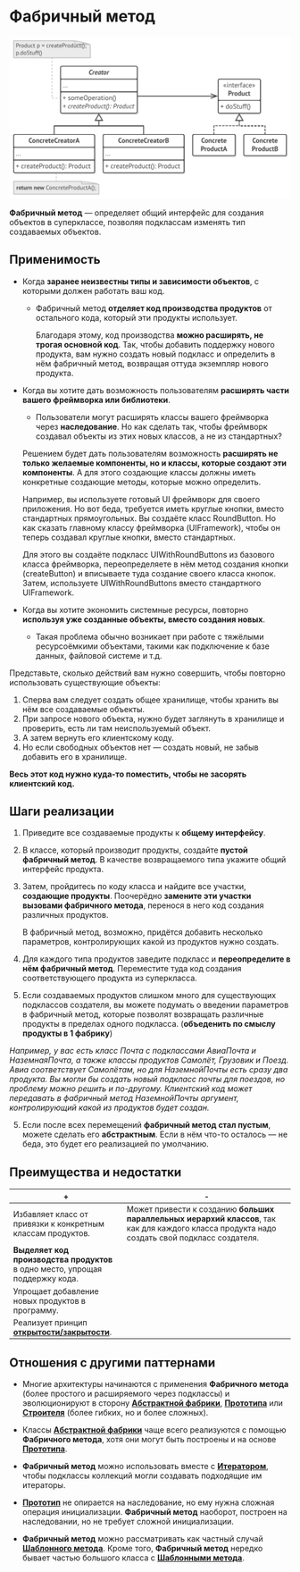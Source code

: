  # Фабричный метод
 
 ![UML](/src/AdditionalDocs/uml/Factory_Method.png)
 
**Фабричный метод** — определяет общий интерфейс для создания объектов в суперклассе, позволяя подклассам изменять тип создаваемых объектов.

 ## Применимость
 - Когда **заранее неизвестны типы и зависимости объектов**, с которыми должен работать ваш код.

   - Фабричный метод **отделяет код производства продуктов** от остального кода, который эти продукты использует.

     Благодаря этому, код производства **можно расширять, не трогая основной код**. Так, чтобы добавить поддержку нового продукта, вам нужно создать новый подкласс и определить в нём фабричный метод, возвращая оттуда экземпляр нового продукта.

 - Когда вы хотите дать возможность пользователям **расширять части вашего фреймворка или библиотеки**.

   - Пользователи могут расширять классы вашего фреймворка через **наследование**. Но как сделать так, чтобы фреймворк создавал объекты из этих новых классов, а не из стандартных?

    Решением будет дать пользователям возможность **расширять не только желаемые компоненты, но и классы, которые создают эти компоненты**. А для этого создающие классы должны иметь конкретные создающие методы, которые можно определить.

    Например, вы используете готовый UI фреймворк для своего приложения. Но вот беда, требуется иметь круглые кнопки, вместо стандартных прямоугольных. Вы создаёте класс RoundButton. Но как сказать главному классу фреймворка (UIFramework), чтобы он теперь создавал круглые кнопки, вместо стандартных.

    Для этого вы создаёте подкласс UIWithRoundButtons из базового класса фреймворка, переопределяете в нём метод создания кнопки (createButton) и вписываете туда создание своего класса кнопок. Затем, используете  UIWithRoundButtons вместо стандартного UIFramework.

 - Когда вы хотите экономить системные ресурсы, повторно **используя уже созданные объекты, вместо создания новых**.

   - Такая проблема обычно возникает при работе с тяжёлыми ресурсоёмкими объектами, такими как подключение к базе данных, файловой системе и т.д.

Представьте, сколько действий вам нужно совершить, чтобы повторно использовать существующие объекты:

 1. Сперва вам следует создать общее хранилище, чтобы хранить вы нём все создаваемые объекты.
 2. При запросе нового объекта, нужно будет заглянуть в хранилище и проверить, есть ли там неиспользуемый объект.
 3. А затем вернуть его клиентскому коду.
 4. Но если свободных объектов нет — создать новый, не забыв добавить его в хранилище.
 
**Весь этот код нужно куда-то поместить, чтобы не засорять клиентский код.**

 ## Шаги реализации

1. Приведите все создаваемые продукты к **общему интерфейсу**.

2. В классе, который производит продукты, создайте **пустой фабричный метод**. В качестве возвращаемого типа укажите общий интерфейс продукта.

3. Затем, пройдитесь по коду класса и найдите все участки, **создающие продукты**. Поочерёдно **замените эти участки вызовами фабричного метода**, перенося в него код создания различных продуктов.

   В фабричный метод, возможно, придётся добавить несколько параметров, контролирующих какой из продуктов нужно создать.

4. Для каждого типа продуктов заведите подкласс и **переопределите в нём фабричный метод**. Переместите туда код создания соответствующего продукта из суперкласса.

4. Если создаваемых продуктов слишком много для существующих подклассов создателя, вы можете подумать о введении параметров в фабричный метод, которые позволят возвращать различные продукты в пределах одного подкласса.
(**объеденить по смыслу продукты в 1 фабрику**)

*Например, у вас есть класс Почта с подклассами АвиаПочта и НаземнаяПочта, а также классы продуктов Самолёт, Грузовик и Поезд. Авиа соответствует  Самолётам, но для НаземнойПочты есть сразу два продукта. Вы могли бы создать новый подкласс почты для поездов, но проблему можно решить и по-другому. Клиентский код может передавать в фабричный метод НаземнойПочты аргумент, контролирующий какой из продуктов будет создан.*

5. Если после всех перемещений **фабричный метод стал пустым**, можете сделать его **абстрактным**. Если в нём что-то осталось — не беда, это будет его реализацией по умолчанию.

 ## Преимущества и недостатки
 
 | + | - |
 | ------ | ------ |
 |Избавляет класс от привязки к конкретным классам продуктов.|Может привести к созданию **больших параллельных иерархий классов**, так как для каждого класса продукта надо создать свой подкласс создателя.
 |**Выделяет код производства продуктов** в одно место, упрощая поддержку кода.
 |Упрощает добавление новых продуктов в программу.
 |Реализует принцип [**открытости/закрытости**][OCP].

 ## Отношения с другими паттернами

 - Многие архитектуры начинаются с применения **Фабричного метода** (более простого и расширяемого через подклассы) и эволюционируют в сторону [**Абстрактной фабрики**][Abstract_Factory], [**Прототипа**][Prototype] или [**Строителя**][Builder] (более гибких, но и более сложных).

 - Классы [**Абстрактной фабрики**][Abstract_Factory] чаще всего реализуются с помощью **Фабричного метода**, хотя они могут быть построены и на основе [**Прототипа**][Prototype].

 - **Фабричный метод** можно использовать вместе с [**Итератором**][Iterator], чтобы подклассы коллекций могли создавать подходящие им итераторы.

 - [**Прототип**][Prototype] не опирается на наследование, но ему нужна сложная операция инициализации. **Фабричный метод** наоборот, построен на наследовании, но не требует сложной инициализации.

 - **Фабричный метод** можно рассматривать как частный случай [**Шаблонного метода**][Template_Method]. Кроме того, **Фабричный метод** нередко бывает частью большого класса с [**Шаблонными метода**][Template_Method].

[OCP]: </src/AdditionalDocs/SOLID/Open-Closed_principle.md>
[Prototype]: </src/Creational/Prototype/Prоtotype.md>
[Abstract_Factory]: </src/Creational/Factorys/Abstract_Factory/Abstract_Factory.md>
[Builder]: </src/Creational/Builder/Builder.md>
[Iterator]: </src/Behavioral/Iterator/Iterator.md>
[Template_Method]: </src/Behavioral/Template_Method/Template_Method.md>
